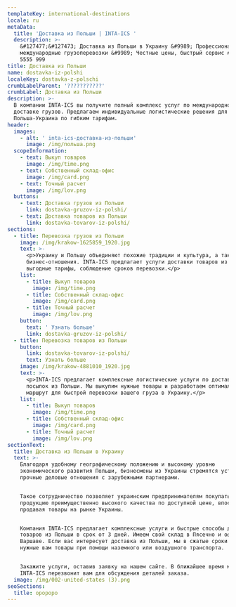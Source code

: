 ```yaml
---
templateKey: international-destinations
locale: ru
metaData:
  title: 'Доставка из Польши | INTA-ICS '
  description: >-
    &#127477;&#127473; Доставка из Польши в Украину &#9989; Профессиональные
    международные грузоперевозки &#9989; Честные цены, быстрый сервис #9742; 068
    5555 999
title: Доставка из Польши
name: dostavka-iz-polshi
localeKey: dostavka-z-polschi
crumbLabelParent: '???????????'
crumbLabel: Доставка из Польши
description: >-
  В компании INTA-ICS вы получите полный комплекс услуг по международной
  доставке грузов. Предлагаем индивидуальные логистические решения для перевозки
  Польша-Украина по гибким тарифам.
header:
  images:
    - alt: ' inta-ics-доставка-из-польши'
      image: /img/польша.png
  scopeInformation:
    - text: Выкуп товаров
      image: /img/time.png
    - text: Собственный склад-офис
      image: /img/card.png
    - text: Точный расчет
      image: /img/lov.png
  buttons:
    - text: Доставка грузов из Польши
      link: dostavka-gruzov-iz-polshi/
    - text: Доставка товаров из Польши
      link: dostavka-tovarov-iz-polshi/
sections:
  - title: Перевозка грузов из Польши
    image: /img/krakow-1625859_1920.jpg
    text: >-
      <p>Украину и Польшу объединяют похожие традиции и культура, а также
      бизнес-отношения. INTA-ICS предлагает услуги доставки товаров из Польши,
      выгодные тарифы, соблюдение сроков перевозки.</p>
    list:
      - title: Выкуп товаров
        image: /img/time.png
      - title: Собственный склад-офис
        image: /img/card.png
      - title: Точный расчет
        image: /img/lov.png
    button:
      text: ' Узнать больше'
      link: dostavka-gruzov-iz-polshi/
  - title: Перевозка товаров из Польши
    button:
      link: dostavka-tovarov-iz-polshi/
      text: Узнать больше
    image: /img/krakow-4881010_1920.jpg
    text: >-
      <p>INTA-ICS предлагает комплексные логистические услуги по доставке
      посылок из Польши. Мы выкупим нужные товары и разработаем оптимальный
      маршрут для быстрой перевозки вашего груза в Украину.</p>
    list:
      - title: Выкуп товаров
        image: /img/time.png
      - title: Собственный склад-офис
        image: /img/card.png
      - title: Точный расчет
        image: /img/lov.png
sectionText:
  title: Доставка из Польши в Украину
  text: >-
    Благодаря удобному географическому положению и высокому уровню
    экономического развития Польши, бизнесмены из Украины стремятся установить
    прочные деловые отношения с зарубежными партнерами.


    Такое сотрудничество позволяет украинским предпринимателям покупать
    продукцию преимущественно высокого качества по доступной цене, впоследствии
    продавая товары на рынке Украины.


    Компания INTA-ICS предлагает комплексные услуги и быстрые способы доставки
    товаров из Польши в срок от 3 дней. Имеем свой склад в Пясечно и офис в
    Варшаве. Если вас интересует доставка из Польши, мы в сжатые сроки перевезем
    нужные вам товары при помощи наземного или воздушного транспорта.


    Закажите услуги, оставив заявку на нашем сайте. В ближайшее время менеджер
    INTA-ICS перезвонит вам для обсуждения деталей заказа.
  image: /img/002-united-states (3).png
seoSections:
  title: оророро
---
```

